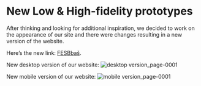 # New Low & High-fidelity prototypes

After thinking and looking for additional inspiration, we decided to work on the appearance of our site and there were changes resulting in a new version of the website.

Here’s the new link: [FESBbaš](https://fesbbas.vercel.app/).

New desktop version of our website:
![desktop version_page-0001](https://github.com/imlina00/HCI-2023-24/assets/92427754/48922ff7-fa70-4849-a99e-4582699ea7e8)

New mobile version of our website:
![mobile version_page-0001](https://github.com/imlina00/HCI-2023-24/assets/92427754/7b63d354-b6d8-42ec-8e6e-55009da1925c)
